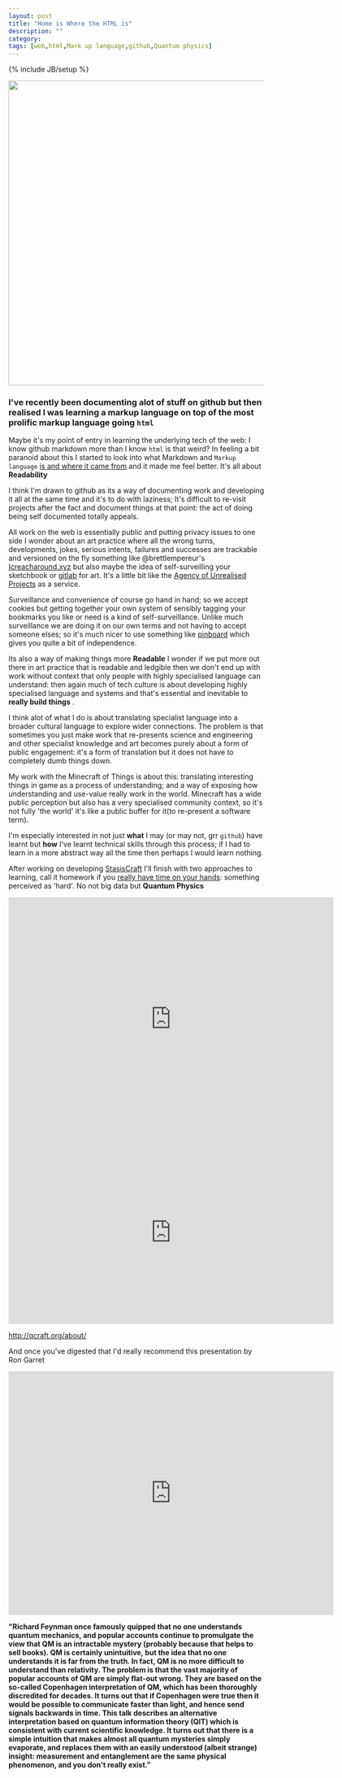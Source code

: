 ```yaml
---
layout: post
title: "Home is Where the HTML is"
description: ""
category: 
tags: [web,html,Mark up language,github,Quantum physics]
---
```

{% include JB/setup %}

<img src="http://www.graffitimarkuplanguage.com/images/obama-hello-world.jpg" width="600">

### I've recently been documenting alot of stuff on github but then realised I was learning a markup language on top of the most prolific markup language going `html`

Maybe it's my point of entry in learning the underlying tech of the web: I know github markdown more than I know `html` is that weird? In feeling a bit paranoid about this I started to look into what Markdown and `Markup language` [is and where it came from](https://en.wikipedia.org/wiki/Markdown) and it made me feel better. It's all about **Readability**

I think I'm drawn to github as its a way of documenting work and developing it all at the same time and it's to do with laziness; It's difficult to re-visit projects after the fact and document things at that point: the act of doing being self documented totally appeals.

All work on the web is essentially public and putting privacy issues to one side I wonder about an art practice where all the wrong turns, developments, jokes, serious intents, failures and successes are trackable and versioned on the fly something like @brettlempereur's [Icreacharound.xyz](http://icreacharound.xyz/) but also maybe the idea of self-surveilling your sketchbook or [gitlab](https://about.gitlab.com/) for art. It's a little bit like the [Agency of Unrealised Projects](http://e-flux.com/aup/) as a service.

Surveillance and convenience of course go hand in hand; so we accept cookies but getting together your own system of sensibly tagging your bookmarks you like or need is a kind of self-surveillance. Unlike much surveillance we are doing it on our own terms and not having to accept someone elses; so it's much nicer to use something like [pinboard](http://pinboard.in) which gives you quite a bit of independence.

Its also a way of making things more **Readable** I wonder if we put more out there in art practice that is readable and ledgible then we don't end up with work without context that only people with highly specialised language can understand: then again much of tech culture is about developing highly specialised language and systems and that's essential and inevitable to **really build things** .

I think alot of what I do is about translating specialist language into a broader cultural language to explore wider connections. The problem is that sometimes you just make work that re-presents science and engineering and other specialist knowledge and art becomes purely about a form of public engagement: it's a form of translation but it does not have to completely dumb things down.

My work with the Minecraft of Things is about this: translating interesting things in game as a process of understanding; and a way of exposing how understanding and use-value really work in the world. Minecraft has a wide public perception but also has a very specialised community context, so it's not fully 'the world' it's like a public buffer for it(to re-present a software term). 

I'm especially interested in not just **what** I may (or may not, grr `github`) have learnt but **how** I've learnt technical skills through this process; if I had to learn in a more abstract way all the time then perhaps I would learn nothing.

After working on developing [StasisCraft](https://github.com/cheapjack/StasisCraft) I'll finish with two approaches to learning, call it homework if you [really have time on your hands](https://www.youtube.com/watch?v=lB684ym3QY4): something perceived as 'hard'. No not big data but **Quantum Physics**

<iframe width="640" height="480" src="https://www.youtube.com/embed/OIsPSDOrRus?rel=0&amp;showinfo=0" frameborder="0" allowfullscreen></iframe>

<iframe width="640" height="360" src="https://www.youtube.com/embed/hygLNR_wGPo?rel=0&amp;showinfo=0" frameborder="0" allowfullscreen></iframe>

http://qcraft.org/about/

And once you've digested that I'd really recommend this presentation by Ron Garret

<iframe width="640" height="480" src="https://www.youtube.com/embed/dEaecUuEqfc?rel=0&amp;showinfo=0" frameborder="0" allowfullscreen></iframe>

**"Richard Feynman once famously quipped that no one understands quantum mechanics, and popular accounts continue to promulgate the view that QM is an intractable mystery (probably because that helps to sell books). QM is certainly unintuitive, but the idea that no one understands it is far from the truth. In fact, QM is no more difficult to understand than relativity. The problem is that the vast majority of popular accounts of QM are simply flat-out wrong. They are based on the so-called Copenhagen interpretation of QM, which has been thoroughly discredited for decades. It turns out that if Copenhagen were true then it would be possible to communicate faster than light, and hence send signals backwards in time. This talk describes an alternative interpretation based on quantum information theory (QIT) which is consistent with current scientific knowledge. It turns out that there is a simple intuition that makes almost all quantum mysteries simply evaporate, and replaces them with an easily understood (albeit strange) insight: measurement and entanglement are the same physical phenomenon, and you don't really exist."**
